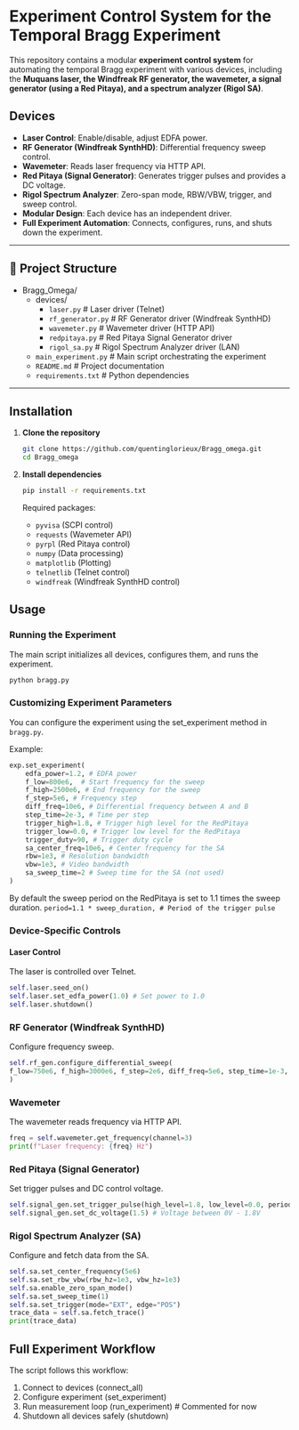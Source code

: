 # Experiment Control System for the Temporal Bragg Experiment

This repository contains a modular **experiment control system** for automating the temporal Bragg experiment with various devices, including the **Muquans laser, the Windfreak RF generator, the wavemeter, a signal generator (using a Red Pitaya), and a spectrum analyzer (Rigol SA)**.

## **Devices**

- **Laser Control**: Enable/disable, adjust EDFA power.
- **RF Generator (Windfreak SynthHD)**: Differential frequency sweep control.
- **Wavemeter**: Reads laser frequency via HTTP API.
- **Red Pitaya (Signal Generator)**: Generates trigger pulses and provides a DC voltage.
- **Rigol Spectrum Analyzer**: Zero-span mode, RBW/VBW, trigger, and sweep control.
- **Modular Design**: Each device has an independent driver.
- **Full Experiment Automation**: Connects, configures, runs, and shuts down the experiment.

---

## **📂 Project Structure**

- Bragg_Omega/
    - devices/
        - `laser.py` # Laser driver (Telnet)
        - `rf_generator.py` # RF Generator driver (Windfreak SynthHD)
        - `wavemeter.py` # Wavemeter driver (HTTP API)
        - `redpitaya.py` # Red Pitaya Signal Generator driver
        - `rigol_sa.py` # Rigol Spectrum Analyzer driver (LAN)
    - `main_experiment.py` # Main script orchestrating the experiment
    - `README.md` # Project documentation
    - `requirements.txt` # Python dependencies

---

## **Installation**

1. **Clone the repository**

   ```bash
   git clone https://github.com/quentinglorieux/Bragg_omega.git
   cd Bragg_omega
   ```

2. **Install dependencies**

   ```bash
   pip install -r requirements.txt
   ```

   Required packages:

   - `pyvisa` (SCPI control)
   - `requests` (Wavemeter API)
   - `pyrpl` (Red Pitaya control)
   - `numpy` (Data processing)
   - `matplotlib` (Plotting)
   - `telnetlib` (Telnet control)
   - `windfreak` (Windfreak SynthHD control)

## Usage

### Running the Experiment

The main script initializes all devices, configures them, and runs the experiment.

```bash
python bragg.py
```

### Customizing Experiment Parameters

You can configure the experiment using the set_experiment method in `bragg.py`.

Example:

```python
exp.set_experiment(
    edfa_power=1.2, # EDFA power
    f_low=800e6,  # Start frequency for the sweep
    f_high=2500e6, # End frequency for the sweep
    f_step=5e6, # Frequency step
    diff_freq=10e6, # Differential frequency between A and B
    step_time=2e-3, # Time per step
    trigger_high=1.8, # Trigger high level for the RedPitaya
    trigger_low=0.0, # Trigger low level for the RedPitaya
    trigger_duty=90, # Trigger duty cycle
    sa_center_freq=10e6, # Center frequency for the SA
    rbw=1e3, # Resolution bandwidth
    vbw=1e3, # Video bandwidth
    sa_sweep_time=2 # Sweep time for the SA (not used)
)
```

By default the sweep period on the RedPitaya is set to 1.1 times the sweep duration.
`period=1.1 * sweep_duration, # Period of the trigger pulse`

### Device-Specific Controls

#### Laser Control

The laser is controlled over Telnet.

```python
self.laser.seed_on()
self.laser.set_edfa_power(1.0) # Set power to 1.0
self.laser.shutdown()
```

### RF Generator (Windfreak SynthHD)

Configure frequency sweep.

```python
self.rf_gen.configure_differential_sweep(
f_low=750e6, f_high=3000e6, f_step=2e6, diff_freq=5e6, step_time=1e-3, trigger_mode="full_sweep"
)
```

### Wavemeter

The wavemeter reads frequency via HTTP API.

```python
freq = self.wavemeter.get_frequency(channel=3)
print(f"Laser frequency: {freq} Hz")
```

### Red Pitaya (Signal Generator)

Set trigger pulses and DC control voltage.

```python
self.signal_gen.set_trigger_pulse(high_level=1.8, low_level=0.0, period=1e-3, duty_cycle=50)
self.signal_gen.set_dc_voltage(1.5) # Voltage between 0V - 1.8V
```

### Rigol Spectrum Analyzer (SA)

Configure and fetch data from the SA.

```python
self.sa.set_center_frequency(5e6)
self.sa.set_rbw_vbw(rbw_hz=1e3, vbw_hz=1e3)
self.sa.enable_zero_span_mode()
self.sa.set_sweep_time(1)
self.sa.set_trigger(mode="EXT", edge="POS")
trace_data = self.sa.fetch_trace()
print(trace_data)
```

## Full Experiment Workflow

The script follows this workflow: 
1. Connect to devices (connect_all) 
2. Configure experiment (set_experiment) 
3. Run measurement loop (run_experiment)  # Commented for now
4. Shutdown all devices safely (shutdown)
